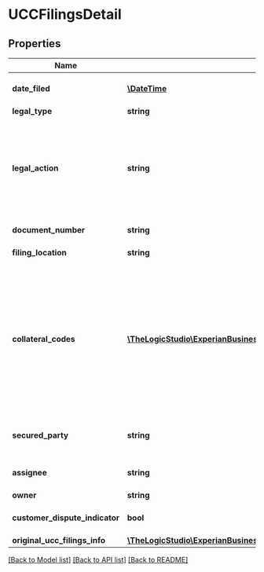 # UCCFilingsDetail

## Properties
Name | Type | Description | Notes
------------ | ------------- | ------------- | -------------
**date_filed** | [**\DateTime**](\DateTime.md) | Date of the UCC Filing. ISO 8601 Format &#x3D; YYYY-MM-DD | [optional] 
**legal_type** | **string** | \&quot;UCC\&quot; | [optional] 
**legal_action** | **string** | \&quot;Original Filing\&quot;, \&quot;Amended\&quot;, \&quot;Assignment\&quot;, \&quot;Partial Release\&quot;, \&quot;Full Release\&quot;, \&quot;Released\&quot;, \&quot;Terminated\&quot;, \&quot;Continuation\&quot; | [optional] 
**document_number** | **string** | Document number of the current action | [optional] 
**filing_location** | **string** | State or court where the current action was filed | [optional] 
**collateral_codes** | [**\TheLogicStudio\ExperianBusinessesPHP\Model\CollateralCode[]**](CollateralCode.md) | Array containing collateral codes and definitions. &#x3D; Blanket Lien, 0 Other, 1 Accounts Receivable, 4 Machinery and Equipment, 5 Furniture and Fixtures, 9 Hereafter Acquired Property, 6 Inventory, H Real Estate, Q Vehicles, + Consumer Goods, E Proceeds, ! Intangibles, F Contract Rights, L Leases, C Crops, 7 Livestock | [optional] 
**secured_party** | **string** | The party who has secured the interest of the pledged collateral by filing the UCC | [optional] 
**assignee** | **string** | The party to whom the security agreement has been assigned to | [optional] 
**owner** | **string** | Owner | [optional] 
**customer_dispute_indicator** | **bool** | If true, indicates that there is a customer dispute on file | [optional] 
**original_ucc_filings_info** | [**\TheLogicStudio\ExperianBusinessesPHP\Model\UCCFilingsDetailOriginalUCCFilingsInfo**](UCCFilingsDetailOriginalUCCFilingsInfo.md) |  | [optional] 

[[Back to Model list]](../README.md#documentation-for-models) [[Back to API list]](../README.md#documentation-for-api-endpoints) [[Back to README]](../README.md)


